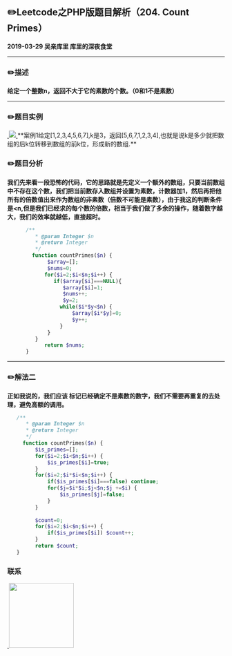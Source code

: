 ## :pencil2:Leetcode之PHP版题目解析（204. Count Primes）
**2019-03-29 吴亲库里 库里的深夜食堂**
****
### :pencil2:描述
 **给定一个整数n，返回不大于它的素数的个数。（0和1不是素数）**
****
### :pencil2:题目实例
<a href="https://github.com/wuqinqiang/">
​    <img src="https://github.com/wuqinqiang/Lettcode-php/blob/master/images/204.png">
</a> 
**案例1给定[1,2,3,4,5,6,7],k是3，返回[5,6,7,1,2,3,4],也就是说k是多少就把数组的后k位转移到数组的前k位，形成新的数组.**

### :pencil2:题目分析
**我们先来看一段恐怖的代码，它的思路就是先定义一个额外的数组，只要当前数组中不存在这个数，我们把当前数存入数组并设置为素数，计数器加1，然后再把他所有的倍数值出来作为数组的非素数（倍数不可能是素数），由于我这的判断条件是<n,但是我们已经求的每个数的倍数，相当于我们做了多余的操作，随着数字越大，我们的效率就越低，直接超时。**

```php
      /**
         * @param Integer $n
         * @return Integer
         */
        function countPrimes($n) {     
             $array=[];
             $nums=0;
            for($i=2;$i<$n;$i++) {
               if($array[$i]===NULL){
                  $array[$i]=1;
                  $nums++;
                  $y=2;
                 while($i*$y<$n) {
                     $array[$i*$y]=0;
                     $y++;
                 }
             }     
         }
            return $nums;
      }
```
****
### :pencil2:解法二

**正如我说的，我们应该 标记已经确定不是素数的数字，我们不需要再重复的去处理，避免高额的调用。**
```php
   /**
      * @param Integer $n
      * @return Integer
      */
     function countPrimes($n) {     
         $is_primes=[];
         for($i=2;$i<$n;$i++) {
             $is_primes[$i]=true;
         }
         for($i=2;$i*$i<$n;$i++) {
             if($is_primes[$i]===false) continue;
             for($j=$i*$i;$j<$n;$j +=$i) {
                 $is_primes[$j]=false;
             }
         }
       
         $count=0;
         for($i=2;$i<$n;$i++) {
             if($is_primes[$i]) $count++;
         }
         return $count;
   }
```
### 联系

<a href="https://github.com/wuqinqiang/">
​    <img src="https://github.com/wuqinqiang/Lettcode-php/blob/master/qrcode_for_gh_c194f9d4cdb1_430.jpg" width="150px" height="150px">
</a> 
   
    
    
    

